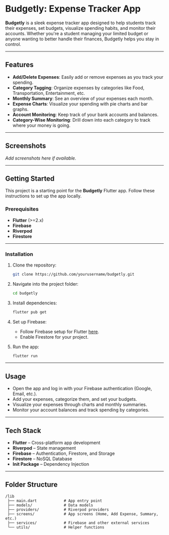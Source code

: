 # Budgetly: Expense Tracker App

**Budgetly** is a sleek expense tracker app designed to help students track their expenses, set budgets, visualize spending habits, and monitor their accounts. Whether you're a student managing your limited budget or anyone wanting to better handle their finances, Budgetly helps you stay in control.

---

## Features

- **Add/Delete Expenses**: Easily add or remove expenses as you track your spending.
- **Category Tagging**: Organize expenses by categories like Food, Transportation, Entertainment, etc.
- **Monthly Summary**: See an overview of your expenses each month.
- **Expense Charts**: Visualize your spending with pie charts and bar graphs.
- **Account Monitoring**: Keep track of your bank accounts and balances.
- **Category-Wise Monitoring**: Drill down into each category to track where your money is going.

---

## Screenshots

*Add screenshots here if available.*

---

## Getting Started

This project is a starting point for the **Budgetly** Flutter app. Follow these instructions to set up the app locally.

### Prerequisites

- **Flutter** (>=2.x)
- **Firebase**
- **Riverpod**
- **Firestore**

---

### Installation

1. Clone the repository:
    ```bash
    git clone https://github.com/yourusername/budgetly.git
    ```

2. Navigate into the project folder:
    ```bash
    cd budgetly
    ```

3. Install dependencies:
    ```bash
    flutter pub get
    ```

4. Set up Firebase:
    - Follow Firebase setup for Flutter [here](https://firebase.flutter.dev/docs/overview).
    - Enable Firestore for your project.

5. Run the app:
    ```bash
    flutter run
    ```

---

## Usage

- Open the app and log in with your Firebase authentication (Google, Email, etc.).
- Add your expenses, categorize them, and set your budgets.
- Visualize your expenses through charts and monthly summaries.
- Monitor your account balances and track spending by categories.

---

## Tech Stack

- **Flutter** – Cross-platform app development
- **Riverpod** – State management
- **Firebase** – Authentication, Firestore, and Storage
- **Firestore** – NoSQL Database
- **Init Package** – Dependency Injection

---

## Folder Structure

```plaintext
/lib
 ├── main.dart            # App entry point
 ├── models/              # Data models
 ├── providers/           # Riverpod providers
 ├── screens/             # App screens (Home, Add Expense, Summary, etc.)
 ├── services/            # Firebase and other external services
 └── utils/               # Helper functions
